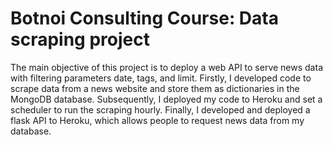 # Botnoi Consulting Course: Data scraping project
The main objective of this project is to deploy a web API to serve news data with filtering parameters date, tags, and limit. Firstly, I developed code to scrape data from a news website and store them as dictionaries in the MongoDB database. Subsequently, I deployed my code to Heroku and set a scheduler to run the scraping hourly. Finally, I developed and deployed a flask API to Heroku, which allows people to request news data from my database.
